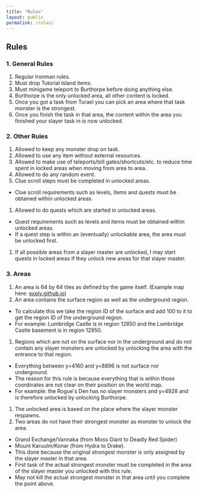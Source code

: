 ```yaml
---
title: "Rules"
layout: public
permalink: /rules/
---
```


##  Rules

### 1. General Rules
1. Regular Ironman rules.
1. Must drop Tutorial Island items.
1. Must minigame teleport to Burthorpe before doing anything else.
1. Burthorpe is the only unlocked area, all other content is locked.
1. Once you got a task from Turael you can pick an area where that task monster is the strongest.
1. Once you finish the task in that area, the content within the area you finished your slayer task in is now unlocked.

### 2. Other Rules
1. Allowed to keep any monster drop on task.
1. Allowed to use any item without external resources.
1. Allowed to make use of teleports/toll gates/shortcuts/etc. to reduce time spent in locked areas when moving from area to area.
1. Allowed to do any random event.
1. Clue scroll steps must be completed in unlocked areas.
  * Clue scroll requirements such as levels, items and quests must be obtained within unlocked areas.
1. Allowed to do quests which are started in unlocked areas.
  * Quest requirements such as levels and items must be obtained within unlocked areas.
  * If a quest step is within an (eventually) unlockable area, the area must be unlocked first.
1. If all possible areas from a slayer master are unlocked, I may start quests in locked areas if they unlock new areas for that slayer master.


### 3. Areas
1. An area is 64 by 64 tiles as defined by the game itself. (Example map here: [explv.github.io](https://explv.github.io))
1. An area contains the surface region as well as the underground region.
  * To calculate this we take the region ID of the surface and add 100 to it to get the region ID of the underground region.
  * For example: Lumbridge Castle is in region 12850 and the Lumbridge Castle basement is in region 12950.
1. Regions which are not on the surface nor in the underground and do not contain any slayer monsters are unlocked by unlocking the area with the entrance to that region.
  * Everything between y=4160 and y=8896 is not surface nor underground.
  * The reason for this rule is because everything that is within those coordinates are not clear on their position on the world map.
  * For example: the Rogue's Den has no slayer monsters and y=4928 and is therefore unlocked by unlocking Burthorpe.
1. The unlocked area is based on the place where the slayer monster respawns.
1. Two areas do not have their strongest monster as monster to unlock the area.
  * Grand Exchange/Vannaka (from Moss Giant to Deadly Red Spider)
  * Mount Karuulm/Konar (from Hydra to Drake).
  * This done because the original strongest monster is only assigned by the slayer master in that area.
  * First task of the actual strongest monster must be completed in the area of the slayer master you unlocked with this rule.
  * May not kill the actual strongest monster in that area until you complete the point above.
